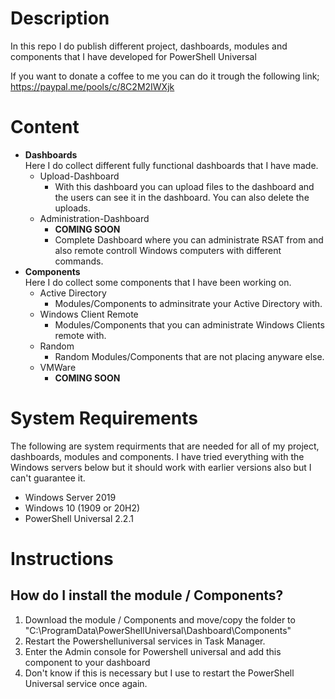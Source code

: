 # Description
In this repo I do publish different project, dashboards, modules and components that I have developed for PowerShell Universal

If you want to donate a coffee to me you can do it trough the following link;
https://paypal.me/pools/c/8C2M2IWXjk

# Content
* **Dashboards**  
Here I do collect different fully functional dashboards that I have made.
    - Upload-Dashboard
        - With this dashboard you can upload files to the dashboard and the users can see it in the dashboard. You can also delete the uploads.
    - Administration-Dashboard
        - **COMING SOON**
        - Complete Dashboard where you can administrate RSAT from and also remote controll Windows computers with different commands.
* **Components**  
Here I do collect some components that I have been working on.
    - Active Directory
        - Modules/Components to adminsitrate your Active Directory with.
    - Windows Client Remote
        - Modules/Components that you can administrate Windows Clients remote with.
    - Random
        - Random Modules/Components that are not placing anyware else.
    - VMWare
        - **COMING SOON**

# System Requirements
The following are system requirments that are needed for all of my project, dashboards, modules and components.
I have tried everything with the Windows servers below but it should work with earlier versions also but I can't guarantee it.

* Windows Server 2019
* Windows 10 (1909 or 20H2)
* PowerShell Universal 2.2.1

# Instructions

## How do I install the module / Components?
1. Download the module / Components and move/copy the folder to "C:\ProgramData\PowerShellUniversal\Dashboard\Components"
2. Restart the Powershelluniversal services in Task Manager.
3. Enter the Admin console for Powershell universal and add this component to your dashboard
4. Don't know if this is necessary but I use to restart the PowerShell Universal service once again.
